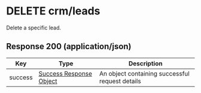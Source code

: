 # DELETE crm/leads

Delete a specific lead.

## Response 200 (application/json)

| Key | Type | Description
| - | - | -
| success | [Success Response Object](../../../../objects/SUCCESS_RESPONSE.md) | An object containing successful request details
